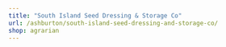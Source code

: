 ```yaml
---
title: "South Island Seed Dressing & Storage Co"
url: /ashburton/south-island-seed-dressing-and-storage-co/
shop: agrarian
---
```

